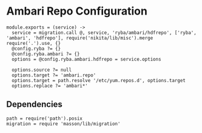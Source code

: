 
# Ambari Repo Configuration

    module.exports = (service) ->
      service = migration.call @, service, 'ryba/ambari/hdfrepo', ['ryba', 'ambari', 'hdfrepo'], require('nikita/lib/misc').merge require('.').use, {}
      @config.ryba ?= {}
      @config.ryba.ambari ?= {}
      options = @config.ryba.ambari.hdfrepo = service.options
      
      options.source ?= null
      options.target ?= 'ambari.repo'
      options.target = path.resolve '/etc/yum.repos.d', options.target
      options.replace ?= 'ambari*'

## Dependencies

    path = require('path').posix
    migration = require 'masson/lib/migration'
